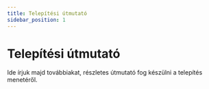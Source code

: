 ```yaml
---
title: Telepítési útmutató
sidebar_position: 1
---
```


# Telepítési útmutató

Ide írjuk majd továbbiakat, részletes útmutató fog készülni a telepítés menetéről.